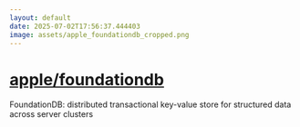 ```yaml
---
layout: default
date: 2025-07-02T17:56:37.444403
image: assets/apple_foundationdb_cropped.png
---
```


# [apple/foundationdb](https://github.com/apple/foundationdb)

FoundationDB: distributed transactional key-value store for structured data across server clusters
